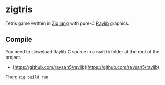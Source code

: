 # zigtris

Tetris game written in [Zig lang](https://ziglang.org/) with pure-C [Raylib](https://www.raylib.com/) graphics.

## Compile

You need to download Raylib C source in a `raylib` folder at the root of the project.

- [https://github.com/raysan5/raylib](https://github.com/raysan5/raylib)

Then: `zig build run`
